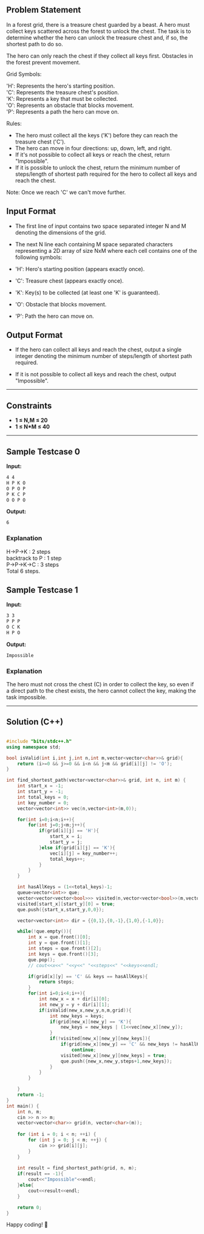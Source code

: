 ## Problem Statement

In a forest grid, there is a treasure chest guarded by a beast. A hero must collect keys scattered across the forest to unlock the chest. The task is to determine whether the hero can unlock the treasure chest and, if so, the shortest path to do so.

The hero can only reach the chest if they collect all keys first. Obstacles in the forest prevent movement.

Grid Symbols:

'H': Represents the hero's starting position.<br>
'C': Represents the treasure chest's position.<br>
'K': Represents a key that must be collected.<br>
'O': Represents an obstacle that blocks movement.<br>
'P': Represents a path the hero can move on.<br>

Rules:

- The hero must collect all the keys ('K') before they can reach the treasure chest ('C').
- The hero can move in four directions: up, down, left, and right.
- If it's not possible to collect all keys or reach the chest, return "Impossible".
- If it is possible to unlock the chest, return the minimum number of steps/length of shortest path required for the hero to collect all keys and reach the chest.

Note: Once we reach 'C' we can't move further.

## Input Format
 
- The first line of input contains two space separated integer N and M denoting the dimensions of the grid.

- The next N line each containing M space separated characters representing a 2D array of size NxM where each cell contains one of the following symbols:

- 'H': Hero's starting position (appears exactly once).

- 'C': Treasure chest (appears exactly once).

- 'K': Key(s) to be collected (at least one 'K' is guaranteed).

- 'O': Obstacle that blocks movement.

- 'P': Path the hero can move on.


## Output Format

- If the hero can collect all keys and reach the chest, output a single integer denoting the minimum number of steps/length of shortest path required.

- If it is not possible to collect all keys and reach the chest, output "Impossible".

---

## Constraints
- **1 ≤ N,M ≤ 20**  
- **1 ≤ N*M ≤ 40**  

---

## Sample Testcase 0

**Input:**
```bash
4 4
H P K O
O P O P
P K C P
O O P O
```

**Output:**
```bash
6
```

### Explanation

H->P->K : 2 steps<br>
backtrack to P : 1 step<br>
P->P->K->C : 3 steps<br>
Total 6 steps.

## Sample Testcase 1

**Input:**
```bash
3 3
P P P
O C K
H P O
```

**Output:**
```bash
Impossible
```

### Explanation

The hero must not cross the chest (C) in order to collect the key, so even if a direct path to the chest exists, the hero cannot collect the key, making the task impossible.

---

## Solution (C++)

```cpp

#include "bits/stdc++.h"
using namespace std;

bool isValid(int i,int j,int n,int m,vector<vector<char>>& grid){
    return (i>=0 && j>=0 && i<n && j<m && grid[i][j] != 'O');
}

int find_shortest_path(vector<vector<char>>& grid, int n, int m) {
    int start_x = -1;
    int start_y = -1;
    int total_keys = 0;
    int key_number = 0;
    vector<vector<int>> vec(n,vector<int>(m,0));

    for(int i=0;i<n;i++){
        for(int j=0;j<m;j++){
            if(grid[i][j] == 'H'){
                start_x = i;
                start_y = j;
            }else if(grid[i][j] == 'K'){
                vec[i][j] = key_number++;
                total_keys++;
            }
        }
    }

    int hasAllKeys = (1<<total_keys)-1;
    queue<vector<int>> que;
    vector<vector<vector<bool>>> visited(n,vector<vector<bool>>(m,vector<bool>(1<<total_keys,false)));
    visited[start_x][start_y][0] = true;
    que.push({start_x,start_y,0,0});

    vector<vector<int>> dir = {{0,1},{0,-1},{1,0},{-1,0}};

    while(!que.empty()){
        int x = que.front()[0];
        int y = que.front()[1];
        int steps = que.front()[2];
        int keys = que.front()[3];
        que.pop();
        // cout<<x<<" "<<y<<" "<<steps<<" "<<keys<<endl;

        if(grid[x][y] == 'C' && keys == hasAllKeys){
            return steps;
        }
        for(int i=0;i<4;i++){
            int new_x = x + dir[i][0];
            int new_y = y + dir[i][1];
            if(isValid(new_x,new_y,n,m,grid)){
                int new_keys = keys;
                if(grid[new_x][new_y] == 'K'){
                    new_keys = new_keys | (1<<vec[new_x][new_y]);
                }
                if(!visited[new_x][new_y][new_keys]){
                    if(grid[new_x][new_y] == 'C' && new_keys != hasAllKeys)
                        continue;
                    visited[new_x][new_y][new_keys] = true;
                    que.push({new_x,new_y,steps+1,new_keys});
                }
            }
        }

    }
    return -1;
}
int main() {
    int n, m;
    cin >> n >> m;
    vector<vector<char>> grid(n, vector<char>(m));
    
    for (int i = 0; i < n; ++i) {
        for (int j = 0; j < m; ++j) {
            cin >> grid[i][j];
        }
    }
    
    int result = find_shortest_path(grid, n, m);
    if(result == -1){
        cout<<"Impossible"<<endl;
    }else{
        cout<<result<<endl;
    }

    return 0;
}


```


Happy coding! 🚀
